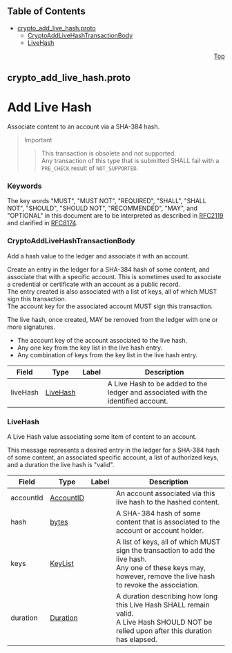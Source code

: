 ## Table of Contents

- [crypto_add_live_hash.proto](#crypto_add_live_hash-proto)
    - [CryptoAddLiveHashTransactionBody](#proto-CryptoAddLiveHashTransactionBody)
    - [LiveHash](#proto-LiveHash)
  



<a name="crypto_add_live_hash-proto"></a>
<p align="right"><a href="#top">Top</a></p>

## crypto_add_live_hash.proto
# Add Live Hash
Associate content to an account via a SHA-384 hash.

> Important
>> This transaction is obsolete and not supported.<br/>
>> Any transaction of this type that is submitted SHALL fail
>> with a `PRE_CHECK` result of `NOT_SUPPORTED`.

### Keywords
The key words "MUST", "MUST NOT", "REQUIRED", "SHALL", "SHALL NOT",
"SHOULD", "SHOULD NOT", "RECOMMENDED", "MAY", and "OPTIONAL" in this
document are to be interpreted as described in
[RFC2119](https://www.ietf.org/rfc/rfc2119) and clarified in
[RFC8174](https://www.ietf.org/rfc/rfc8174).


<a name="proto-CryptoAddLiveHashTransactionBody"></a>

### CryptoAddLiveHashTransactionBody
Add a hash value to the ledger and associate it with an account.

Create an entry in the ledger for a SHA-384 hash of some content, and
associate that with a specific account.  This is sometimes used to associate
a credential or certificate with an account as a public record.<br/>
The entry created is also associated with a list of keys, all of which
MUST sign this transaction.<br/>
The account key for the associated account MUST sign this transaction.<br/>

The live hash, once created, MAY be removed from the ledger with one
or more signatures.
- The account key of the account associated to the live hash.
- Any one key from the key list in the live hash entry.
- Any combination of keys from the key list in the live hash entry.


| Field | Type | Label | Description |
| ----- | ---- | ----- | ----------- |
| liveHash | [LiveHash](#proto-LiveHash) |  | A Live Hash to be added to the ledger and associated with the identified account. |






<a name="proto-LiveHash"></a>

### LiveHash
A Live Hash value associating some item of content to an account.

This message represents a desired entry in the ledger for a SHA-384
hash of some content, an associated specific account, a list of authorized
keys, and a duration the live hash is "valid".


| Field | Type | Label | Description |
| ----- | ---- | ----- | ----------- |
| accountId | [AccountID](#proto-AccountID) |  | An account associated via this live hash to the hashed content. |
| hash | [bytes](#bytes) |  | A SHA-384 hash of some content that is associated to the account or account holder. |
| keys | [KeyList](#proto-KeyList) |  | A list of keys, all of which MUST sign the transaction to add the live hash.<br/> Any one of these keys may, however, remove the live hash to revoke the association. |
| duration | [Duration](#proto-Duration) |  | A duration describing how long this Live Hash SHALL remain valid.<br/> A Live Hash SHOULD NOT be relied upon after this duration has elapsed. |





 <!-- end messages -->

 <!-- end enums -->

 <!-- end HasExtensions -->

 <!-- end services -->


